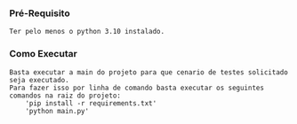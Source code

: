 ### Pré-Requisito
    Ter pelo menos o python 3.10 instalado.

### Como Executar
    Basta executar a main do projeto para que cenario de testes solicitado seja executado.
    Para fazer isso por linha de comando basta executar os seguintes comandos na raiz do projeto:
        'pip install -r requirements.txt'
        'python main.py'